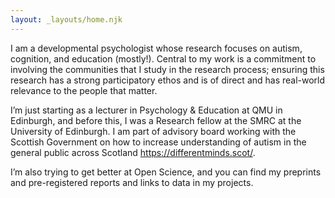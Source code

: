 ```yaml
---
layout: _layouts/home.njk
---
```


I am a developmental psychologist whose research focuses on autism, cognition, and education (mostly!). Central to my work is a commitment to involving the communities that I study in the research process; ensuring this research has a strong participatory ethos and is of direct and has real-world relevance to the people that matter.

I’m just starting as a lecturer in Psychology & Education at QMU in Edinburgh, and before this, I was a Research fellow at the SMRC at the University of Edinburgh. I am part of advisory board working with the Scottish Government on how to increase understanding of autism in the general public across Scotland <https://differentminds.scot/>.

I’m also trying to get better at Open Science, and you can find my preprints and pre-registered reports and links to data in my projects.
